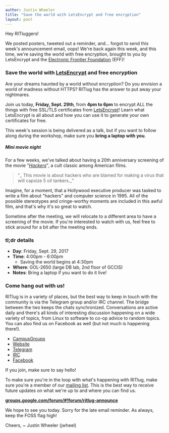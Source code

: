 ```yaml
---
author: Justin Wheeler
title: "Save the world with LetsEncrypt and free encryption"
layout: post
---
```


Hey RITluggers!

We posted posters, tweeted out a reminder, and… forgot to send this week's announcement email, oops! We're back again this week, and this time, we're saving the world with free encryption, brought to you by LetsEncrypt and the [Electronic Frontier Foundation](https://www.eff.org/) (EFF)!


### Save the world with [LetsEncrypt](https://letsencrypt.org/) and free encryption

Are your dreams haunted by a world without encryption? Do you envision a world of madness without HTTPS? RITlug has the answer to put away your nightmares.

Join us today, **Friday, Sept. 29th**, from **4pm to 6pm** to encrypt ALL the things with free SSL/TLS certificates from [LetsEncrypt](https://letsencrypt.org/)! Learn what LetsEncrypt is all about and how you can use it to generate your own certificates for free.

This week's session is being delivered as a talk, but if you want to follow along during the workshop, make sure you **bring a laptop with you**.

##### Mini movie night

For a few weeks, we've talked about having a 20th anniversary screening of the movie "[_Hackers_](http://www.imdb.com/title/tt0113243/)", a cult classic among American films.

> "_ This movie is about hackers who are blamed for making a virus that will capsize 5 oil tankers._"

Imagine, for a moment, that a Hollywood executive producer was tasked to write a film about "hackers" and computer science in 1995. All of the possible stereotypes and cringe-worthy moments are included in this awful film, and that's why it's so great to watch.

Sometime after the meeting, we will relocate to a different area to have a screening of the movie. If you're interested to watch with us, feel free to stick around for a bit after the meeting ends.


### tl;dr details

* **Day**: Friday, Sept. 29, 2017
* **Time**: 4:00pm - 6:00pm
    * Saving the world begins at 4:30pm
* **Where**: GOL-2650 (large DB lab, 2nd floor of GCCIS)
* **Notes**: Bring a laptop if you want to do it live!


### Come hang out with us!

RITlug is in a variety of places, but the best way to keep in touch with the community is via the Telegram group and/or IRC channel. The bridge between the two keeps the chats synchronized. Conversations are active daily and there's all kinds of interesting discussion happening on a wide variety of topics, from Linux to software to co-op advice to random topics. You can also find us on Facebook as well (but not much is happening there!).

* [CampusGroups](https://campusgroups.rit.edu/student_community?club_id=16071 "RITlug on CampusGroups")
* [Website](http://ritlug.com "RIT Linux Users Group website")
* [Telegram](https://t.me/ritlugclub "Join the Telegram group for RITlug")
* [IRC]({{site.social.irc}} "Join the IRC channel for RITlug in a web client")
* [Facebook](https://www.facebook.com/groups/RITLUG/ "RITlug on Facebook - not super active!")

If you join, make sure to say hello!

To make sure you're in the loop with what's happening with RITlug, make sure you're a member of our [mailing list]({{site.social.mailinglist}} "RITlug mailing list - Google Groups"). This is the best way to receive future updates on what we're up to and where you can find us.

**[groups.google.com/forum/#!forum/ritlug-announce]({{site.social.mailinglist}} "RITlug mailing list - Google Groups")**

We hope to see you today. Sorry for the late email reminder. As always, keep the FOSS flag high!


Cheers,
~ Justin Wheeler (jwheel)
